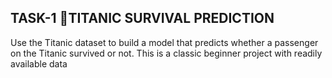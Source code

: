 ## TASK-1 🚢TITANIC SURVIVAL PREDICTION
Use the Titanic dataset to build a model that predicts whether a
passenger on the Titanic survived or not. This is a classic beginner
project with readily available data
